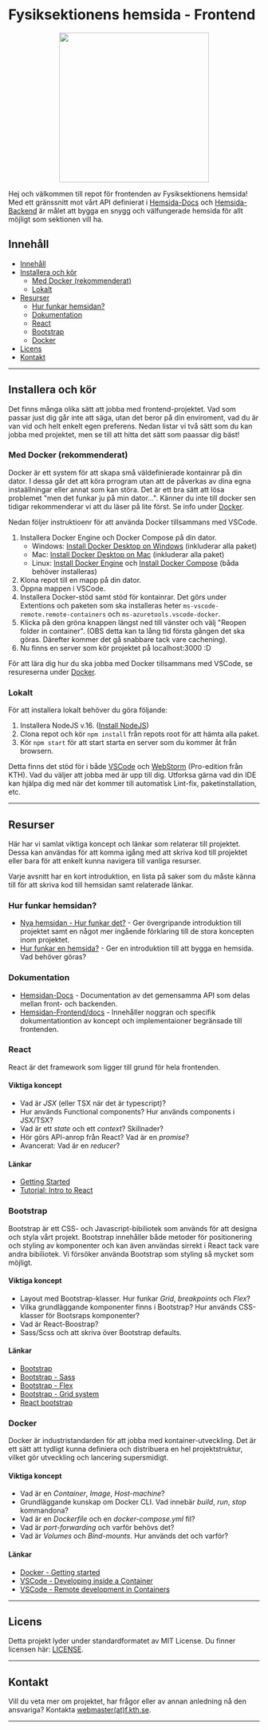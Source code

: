 # Fysiksektionens hemsida - Frontend

<p align="center">
    <img src="./src/mediafiles/placeholder_images/Fysiksektionen_logo.svg" width="300" height="300" alt=""/>
</p>

Hej och välkommen till repot för frontenden av Fysiksektionens hemsida! Med ett gränssnitt mot vårt API definierat i [Hemsida-Docs](https://github.com/Fysiksektionen/Hemsida-Docs) och [Hemsida-Backend](https://github.com/Fysiksektionen/Hemsida-Backend) är målet att bygga en snygg och välfungerade hemsida för allt möjligt som sektionen vill ha.

## Innehåll
- [Innehåll](#innehåll)
- [Installera och kör](#installera-och-kör)
  - [Med Docker (rekommenderat)](#med-docker-rekommenderat)
  - [Lokalt](#lokalt)
- [Resurser](#resurser)
  - [Hur funkar hemsidan?](#hur-funkar-hemsidan)
  - [Dokumentation](#dokumentation)
  - [React](#react)
  - [Bootstrap](#bootstrap)
  - [Docker](#docker)
- [Licens](#licens)
- [Kontakt](#kontakt)

--------------------------------------------
## Installera och kör
Det finns många olika sätt att jobba med frontend-projektet. Vad som passar just dig går inte att säga, utan det beror på din enviroment, vad du är van vid och helt enkelt egen preferens. Nedan listar vi två sätt som du kan jobba med projektet, men se till att hitta det sätt som paassar dig bäst!

### Med Docker (rekommenderat)
Docker är ett system för att skapa små väldefinierade kontainrar på din dator. I dessa går det att köra prrogram utan att de påverkas av dina egna instaällningar eller annat som kan störa. Det är ett bra sätt att lösa problemet "men det funkar ju på min dator...". Känner du inte till docker sen tidigar rekommenderar vi att du läser på lite först. Se info under [Docker](#docker).

Nedan följer instruktioenr för att använda Docker tillsammans med VSCode.

1. Installera Docker Engine och Docker Compose på din dator.
     - Windows: [Install Docker Desktop on Windows](https://docs.docker.com/docker-for-windows/install/) (inkluderar alla paket)
     - Mac: [Install Docker Desktop on Mac](https://docs.docker.com/docker-for-mac/install/) (inkluderar alla paket)
     - Linux: [Install Docker Engine](https://docs.docker.com/engine/install/) och [Install Docker Compose](https://docs.docker.com/compose/install/) (båda behöver installeras)
2. Klona repot till en mapp på din dator.
3. Öppna mappen i VSCode.
4. Installera Docker-stöd samt stöd för kontainrar. Det görs under Extentions och paketen som ska installeras heter `ms-vscode-remote.remote-containers` och `ms-azuretools.vscode-docker`.
5. Klicka på den gröna knappen längst ned till vänster och välj "Reopen folder in container". (OBS detta kan ta lång tid första gången det ska göras. Därefter kommer det gå snabbare tack vare cachening).
6. Nu finns en server som kör projektet på localhost:3000 :D

För att lära dig hur du ska jobba med Docker tillsammans med VSCode, se resureserna under [Docker](#docker).

### Lokalt
För att installera lokalt behöver du göra följande:

1. Installera NodeJS v.16. ([Install NodeJS](https://nodejs.org/en/))
2. Clona repot och kör `npm install` från repots root för att hämta alla paket.
3. Kör `npm start` för att start starta en server som du kommer åt från browsern.


Detta finns det stöd för i både [VSCode](https://code.visualstudio.com/) och [WebStorm](https://www.jetbrains.com/webstorm/) (Pro-edition från KTH). Vad du väljer att jobba med är upp till dig. Utforksa gärna vad din IDE kan hjälpa dig med när det kommer till automatisk Lint-fix, paketinstallation, etc.

--------------------------------------------
## Resurser
Här har vi samlat viktiga koncept och länkar som relaterar till projektet. Dessa kan användas för att komma igång med att skriva kod till projektet eller bara för att enkelt kunna navigera till vanliga resurser.

Varje avsnitt har en kort introduktion, en lista på saker som du måste känna till för att skriva kod till hemsidan samt relaterade länkar.

### Hur funkar hemsidan?
- [Nya hemsidan - Hur funkar det?](https://docs.google.com/document/d/1T447S6-wQkiHaMsznp7zZLlhvQuiFR7D7veq_GSpV7w/edit?usp=sharing) - Ger övergripande introduktion till projektet samt en något mer ingående förklaring till de stora koncepten inom projektet.
- [Hur funkar en hemsida?](https://docs.google.com/presentation/d/108EhkgI9oQ9c-gYYEzZpaNbk7iC9T2lgNGNW6eerLNw/edit?usp=sharing) - Ger en introduktion till att bygga en hemsida. Vad behöver göras?

### Dokumentation
- [Hemsidan-Docs](https://github.com/Fysiksektionen/Hemsida-Docs) - Documentation av det gemensamma API som delas mellan front- och backenden.
- [Hemsidan-Frontend/docs](https://github.com/Fysiksektionen/Hemsida-Frontend/tree/main/docs) - Innehåller noggran och specifik dokumentationtion av koncept och implementaioner begränsade till frontenden.

### React
React är det framework som ligger till grund för hela frontenden.

#### Viktiga koncept
- Vad är *JSX* (eller TSX när det är typescript)?
- Hur används Functional components? Hur används components i JSX/TSX?
- Vad är ett *state* och ett *context*? Skillnader?
- Hör görs API-anrop från React? Vad är en *promise*?
- Avancerat: Vad är en *reducer*?

#### Länkar
- [Getting Started](https://reactjs.org/docs/getting-started.html)
- [Tutorial: Intro to React](https://reactjs.org/tutorial/tutorial.html)

### Bootstrap
Bootstrap är ett CSS- och Javascript-bibiliotek som används för att designa och styla vårt projekt. Bootstrap innehåller både metoder för positionering och styling av komponenter och kan även användas sirrekt i React tack vare andra bibiliotek. Vi försöker använda Bootstrap som styling så mycket som möjligt.

#### Viktiga koncept
- Layout med Bootstrap-klasser. Hur funkar *Grid*, *breakpoints* och *Flex*?
- Vilka grundläggande komponenter finns i Bootstrap? Hur används CSS-klasser för Bootsraps komponenter?
- Vad är React-Boostrap?
- Sass/Scss och att skriva över Bootstrap defaults.

#### Länkar
- [Bootstrap](https://getbootstrap.com/)
- [Bootstrap - Sass](https://getbootstrap.com/docs/5.0/customize/sass/)
- [Bootstrap - Flex](https://getbootstrap.com/docs/5.0/utilities/flex/)
- [Bootstrap - Grid system](https://getbootstrap.com/docs/5.0/layout/grid/)
- [React bootstrap](https://react-bootstrap.github.io/components/alerts/)


### Docker
Docker är industristandarden för att jobba med kontainer-utveckling. Det är ett sätt att tydligt kunna definiera och distribuera en hel projektstruktur, vilket gör utveckling och lancering supersmidigt.

#### Viktiga koncept
- Vad är en *Container*, *Image*, *Host-machine*?
- Grundläggande kunskap om Docker CLI. Vad innebär *build*, *run*, *stop* kommandona?
- Vad är en *Dockerfile* och en *docker-compose.yml* fil?
- Vad är *port-forwarding* och varför behövs det?
- Vad är *Volumes* och *Bind-mounts*. Hur används det och varför?

#### Länkar
- [Docker - Getting started](https://docs.docker.com/get-started/)
- [VSCode - Developing inside a Container](https://code.visualstudio.com/docs/remote/containers)
- [VSCode - Remote development in Containers](https://code.visualstudio.com/docs/remote/containers-tutorial)

--------------------------------------------
## Licens
Detta projekt lyder under standardformatet av MIT License. Du finner licensen här: [LICENSE](LICENSE).

--------------------------------------------
## Kontakt
Vill du veta mer om projektet, har frågor eller av annan anledning nå den ansvariga? Kontakta [webmaster(at)f.kth.se](mailto:webmaster@f.kth.se).

--------------------------------------------
